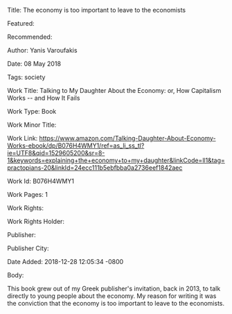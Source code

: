 Title: The economy is too important to leave to the economists

Featured: 

Recommended: 

Author: Yanis Varoufakis

Date: 08 May 2018

Tags: society

Work Title: Talking to My Daughter About the Economy: or, How Capitalism Works -- and How It Fails

Work Type: Book

Work Minor Title:  

Work Link: https://www.amazon.com/Talking-Daughter-About-Economy-Works-ebook/dp/B076H4WMY1/ref=as_li_ss_tl?ie=UTF8&qid=1529605200&sr=8-1&keywords=explaining+the+economy+to+my+daughter&linkCode=ll1&tag=practopians-20&linkId=24ecc111b5ebfbba0a2736eef1842aec

Work Id:  B076H4WMY1

Work Pages:  1

Work Rights:  

Work Rights Holder:  

Publisher:  

Publisher City:  

Date Added: 2018-12-28 12:05:34 -0800

Body:

This book grew out of my Greek publisher's invitation, back in 2013, to talk directly to young people about the economy. My reason for writing it was the conviction that the economy is too important to leave to the economists. 


